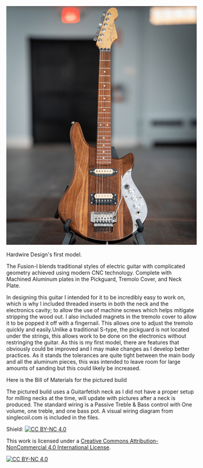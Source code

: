 ![alt text](https://github.com/HardwireDesign/Fusion-I/blob/main/Photography/Guitar-23-min.jpg "Picture1")

Hardwire Design's first model. 

The Fusion-I blends traditional styles of electric guitar with complicated geometry achieved using modern CNC technology. Complete with Machined Aluminum plates in the Pickguard, Tremolo Cover, and Neck Plate. 

In designing this guitar I intended for it to be incredibly easy to work on, which is why I included threaded inserts in both the neck and the electronics cavity; to allow the use of machine screws which helps mitigate stripping the wood out. I also included magnets in the tremolo cover to allow it to be popped it off with a fingernail. This allows one to adjust the tremolo quickly and easily.Unlike a traditional S-type, the pickguard is not located under the strings, this allows work to be done on the electronics without restringing the guitar. As this is my first model, there are features that obviously could be improved and I may make changes as I develop better practices. As it stands the tolerances are quite tight between the main body and all the aluminum pieces, this was intended to leave room for large amounts of sanding but this could likely be increased.

Here is the Bill of Materials for the pictured build

The pictured build uses a Guitarfetish neck as I did not have a proper setup for milling necks at the time, will update with pictures after a neck is produced. The standard wiring is a Passive Treble & Bass control with One volume, one treble, and one bass pot. A visual wiring diagram from singlecoil.com is included in the files.

Shield: [![CC BY-NC 4.0][cc-by-nc-shield]][cc-by-nc]

This work is licensed under a
[Creative Commons Attribution-NonCommercial 4.0 International License][cc-by-nc].

[![CC BY-NC 4.0][cc-by-nc-image]][cc-by-nc]

[cc-by-nc]: https://creativecommons.org/licenses/by-nc/4.0/
[cc-by-nc-image]: https://licensebuttons.net/l/by-nc/4.0/88x31.png
[cc-by-nc-shield]: https://img.shields.io/badge/License-CC%20BY--NC%204.0-lightgrey.svg
